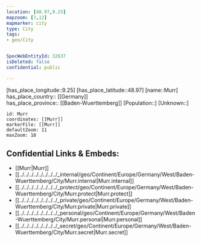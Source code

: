 ```yaml
---
location: [48.97,9.25] 
mapzoom: [7,12] 
mapmarker: city 
type: City
tags:
- geo/City


SpocWebEntityId: 32637
isDeleted: false
confidential: public

---
```

[has_place_longitude::9.25] 
[has_place_latitude::48.97] 
[name::Murr] 
has_place_country:: [[Germany]]  
has_place_province:: [[Baden-Wuerttemberg]] 
[Population::] 
[Unknown::] 


```leaflet
id: Murr
coordinates: [[Murr]] 
markerFile: [[Murr]] 
defaultZoom: 11 
maxZoom: 18
```


## Confidential Links & Embeds: 
- [[Murr|Murr]]  
- [[../../../../../../../../_internal/geo/Continent/Europe/Germany/West/Baden-Wuerttemberg/City/Murr.internal|Murr.internal]] 
- [[../../../../../../../../_protect/geo/Continent/Europe/Germany/West/Baden-Wuerttemberg/City/Murr.protect|Murr.protect]] 
- [[../../../../../../../../_private/geo/Continent/Europe/Germany/West/Baden-Wuerttemberg/City/Murr.private|Murr.private]] 
- [[../../../../../../../../_personal/geo/Continent/Europe/Germany/West/Baden-Wuerttemberg/City/Murr.personal|Murr.personal]] 
- [[../../../../../../../../_secret/geo/Continent/Europe/Germany/West/Baden-Wuerttemberg/City/Murr.secret|Murr.secret]] 
